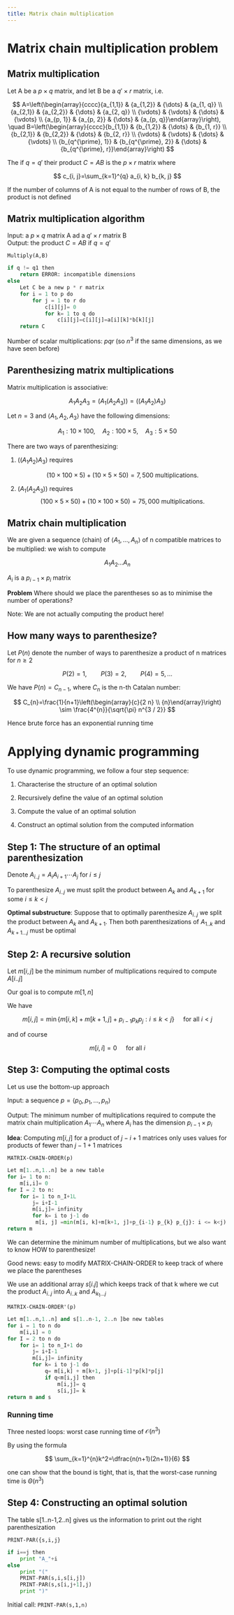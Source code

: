 ```yaml
---
title: Matrix chain multiplication
---
```


# Matrix chain multiplication problem

## Matrix multiplication

Let A be a $p\times q$ matrix, and let B be a $q'\times r$ matrix, i.e.

$$
A=\left(\begin{array}{cccc}{a_{1,1}} & {a_{1,2}} & {\dots} & {a_{1, q}} \\ {a_{2,1}} & {a_{2,2}} & {\dots} & {a_{2, q}} \\ {\vdots} & {\vdots} & {\dots} & {\vdots} \\ {a_{p, 1}} & {a_{p, 2}} & {\dots} & {a_{p, q}}\end{array}\right), \quad B=\left(\begin{array}{cccc}{b_{1,1}} & {b_{1,2}} & {\dots} & {b_{1, r}} \\ {b_{2,1}} & {b_{2,2}} & {\dots} & {b_{2, r}} \\ {\vdots} & {\vdots} & {\dots} & {\vdots} \\ {b_{q^{\prime}, 1}} & {b_{q^{\prime}, 2}} & {\dots} & {b_{q^{\prime}, r}}\end{array}\right)
$$

The if $q=q'$ their product $C=AB$ is the $p\times r$ matrix where

$$
c_{i, j}=\sum_{k=1}^{q} a_{i, k} b_{k, j}
$$

If the number of columns of A is not equal to the number of rows of B, the product is not defined

## Matrix multiplication algorithm

Input: a $p\times q$ matrix A ad a $q'\times r$ matrix B\
Output: the product $C=AB$ if $q=q'$

`Multiply(A,B)`

```python
if q != q1 then
    return ERROR: incompatible dimensions
else
    Let C be a new p * r matrix
    for i = 1 to p do
        for j = 1 to r do
            c[i][j]= 0
            for k= 1 to q do
                c[i][j]=c[i][j]=a[i][k]*b[k][j]
    return C
```

Number of scalar multiplications: $pqr$ (so $n^3$ if the same
dimensions, as we have seen before)

## Parenthesizing matrix multiplications

Matrix multiplication is associative:

$$
A_{1} A_{2} A_{3}=\left(A_{1}\left(A_{2} A_{3}\right)\right)=\left(\left(A_{1} A_{2}\right) A_{3}\right)
$$

Let $n=3$ and $\langle A_1, A_2, A_3 \rangle$ have the following
dimensions:

$$
A_{1}: 10 \times 100, \quad A_{2}: 100 \times 5, \quad A_{3}: 5 \times 50
$$

There are two ways of parenthesizing:

1.  $((A_1A_2)A_3)$ requires

    $$
    (10 \times 100 \times 5)+(10 \times 5 \times 50)=7,500 \text { multiplications. }
    $$

2.  $(A_1(A_2A_3))$ requires
    $$
    (100 \times 5 \times 50)+(10 \times 100 \times 50)=75,000 \text { multiplications. }
    $$

## Matrix chain multiplication

We are given a sequence (chain) of $\langle A_1,...,A_n\rangle$ of n
compatible matrices to be multiplied: we wish to compute

$$
A_1A_2...A_n
$$

$A_i$ is a $p_{i-1}\times p_{i}$ matrix

**Problem** Where should we place the parentheses so as to minimise the
number of operations?

Note: We are not actually computing the product here!

## How many ways to parenthesize?

Let $P(n)$ denote the number of ways to parenthesize a product of n
matrices for $n\geqslant 2$

$$
P(2) = 1, \qquad P(3) = 2, \qquad P(4)=5, ...
$$

We have $P(n)=C_{n-1}$, where $C_n$ is the n-th Catalan number:

$$
C_{n}=\frac{1}{n+1}\left(\begin{array}{c}{2 n} \\ {n}\end{array}\right) \sim \frac{4^{n}}{\sqrt{\pi} n^{3 / 2}}
$$

Hence brute force has an exponential running time

# Applying dynamic programming

To use dynamic programming, we follow a four step sequence:

1.  Characterise the structure of an optimal solution

2.  Recursively define the value of an optimal solution

3.  Compute the value of an optimal solution

4.  Construct an optimal solution from the computed information

## Step 1: The structure of an optimal parenthesization

Denote $A_{i..j}=A_iA_{i+1} \cdots A_j$ for $i\leqslant j$

To parenthesize $A_{i..j}$ we must split the product between $A_k$ and
$A_{k+1}$ for some $i\leqslant k< j$

**Optimal substructure**: Suppose that to optimally parenthesize
$A_{i..j}$ we split the product between $A_k$ and $A_{k+1}$. Then both
parenthesizations of $A_{1..k}$ and $A_{k+1...j}$ must be optimal

## Step 2: A recursive solution

Let $m[i,j]$ be the minimum number of multiplications required to
compute $A[i..j]$

Our goal is to compute $m[1,n]$

We have

$$
m[i, j]=\min \left\{m[i, k]+m[k+1, j]+p_{i-1} p_{k} p_{j}: i \leq k<j\right\} \quad \text { for all } i<j
$$

and of course

$$
m[i, i]=0 \quad \text { for all } i
$$

## Step 3: Computing the optimal costs

Let us use the bottom-up approach

Input: a sequence $p=\langle p_0,p_1,...,p_n\rangle$

Output: The minimum number of multiplications required to compute the
matrix chain multiplication $A_1\cdots A_n$ where $A_i$ has the
dimension $p_{i-1}\times p_i$

**Idea**: Computing $m[i,j]$ for a product of $j-i+1$ matrices only uses
values for products of fewer than $j-1+1$ matrices

`MATRIX-CHAIN-ORDER(p)`

```python
Let m[1..n,1..n] be a new table
for i= 1 to n:
    m[i,i]= 0
for I = 2 to n:
    for i= 1 to n_I+1L
        j= i+I-1
        m[i,j]= infinity
        for k= i to j-1 do
         m[i, j] =min(m[i, k]+m[k+1, j]+p_{i-1} p_{k} p_{j}: i <= k<j)
return m
```

We can determine the minimum number of multiplications, but we also want
to know HOW to parenthesize!

Good news: easy to modify MATRIX-CHAIN-ORDER to keep track of where we
place the parentheses

We use an additional array $s[i.j]$ which keeps track of that k where we
cut the product $A_{i..j}$ into $A_{i..k}$ and $A_{k_1...j}$

`MATRIX-CHAIN-ORDER'(p)`

```python
Let m[1..n,1..n] and s[1..n-1, 2..n ]be new tables
for i = 1 to n do
    m[i,i] = 0
for I = 2 to n do
    for i= 1 to n_I+1 do
        j= i+I-1
        m[i,j]= infinity
        for k= i to j-1 do
            q= m[i,k] + m[k+1, j]+p[i-1]*p[k]*p[j]
            if q<m[i,j] then
                m[i,j]= q
                s[i,j]= k
return m and s
```

### Running time

Three nested loops: worst case running time of $\mathcal{O}(n^3)$

By using the formula

$$
\sum_{k=1}^{n}k^2=\dfrac{n(n+1)(2n+1)}{6}
$$

one can show that the bound is tight, that is, that the worst-case running
time is $\Theta(n^3)$

## Step 4: Constructing an optimal solution

The table s\[1..n-1,2..n\] gives us the information to print out the
right parenthesization

`PRINT-PAR({s,i,j}`

```python
if i==j then
    print "A_"+i
else
    print "("
    PRINT-PAR(s,i,s[i,j])
    PRINT-PAR(s,s[i,j+1],j)
    print ")"
```

Initial call: `PRINT-PAR(s,1,n)`
